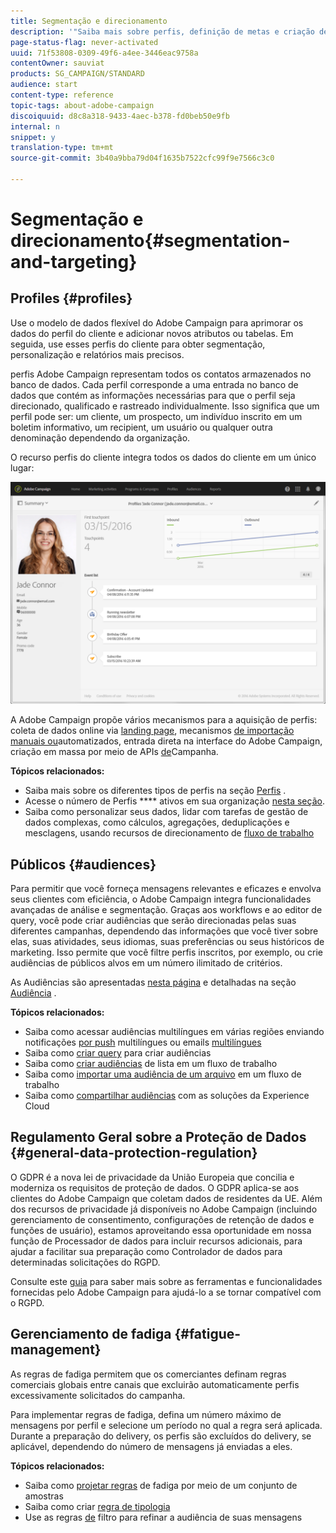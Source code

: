 ```yaml
---
title: Segmentação e direcionamento
description: '"Saiba mais sobre perfis, definição de metas e criação de audiências na Campanha: crie audiências, importe contatos para compartilhar audiências com as soluções da Experience Cloud e evite a fadiga de marketing."'
page-status-flag: never-activated
uuid: 71f53808-0309-49f6-a4ee-3446eac9758a
contentOwner: sauviat
products: SG_CAMPAIGN/STANDARD
audience: start
content-type: reference
topic-tags: about-adobe-campaign
discoiquuid: d8c8a318-9433-4aec-b378-fd0beb50e9fb
internal: n
snippet: y
translation-type: tm+mt
source-git-commit: 3b40a9bba79d04f1635b7522cfc99f9e7566c3c0

---
```



# Segmentação e direcionamento{#segmentation-and-targeting}

## Profiles {#profiles}

Use o modelo de dados flexível do Adobe Campaign para aprimorar os dados do perfil do cliente e adicionar novos atributos ou tabelas. Em seguida, use esses perfis do cliente para obter segmentação, personalização e relatórios mais precisos.

perfis Adobe Campaign representam todos os contatos armazenados no banco de dados. Cada perfil corresponde a uma entrada no banco de dados que contém as informações necessárias para que o perfil seja direcionado, qualificado e rastreado individualmente. Isso significa que um perfil pode ser: um cliente, um prospecto, um indivíduo inscrito em um boletim informativo, um recipient, um usuário ou qualquer outra denominação dependendo da organização.

O recurso perfis do cliente integra todos os dados do cliente em um único lugar:

![](assets/mkt_hist_view.png)

A Adobe Campaign propõe vários mecanismos para a aquisição de perfis: coleta de dados online via [landing page](../../channels/using/getting-started-with-landing-pages.md), mecanismos [de importação manuais ou](../../automating/using/about-data-import-and-export.md)automatizados, entrada [](../../audiences/using/creating-profiles.md) direta na interface do Adobe Campaign, criação em massa por meio de APIs [de](../../api/using/about-campaign-standard-apis.md)Campanha.

**Tópicos relacionados:**

* Saiba mais sobre os diferentes tipos de perfis na seção [Perfis](../../audiences/using/about-profiles.md) .
* Acesse o número de Perfis **** ativos em sua organização [nesta seção](../../audiences/using/active-profiles.md).
* Saiba como personalizar seus dados, lidar com tarefas de gestão de dados complexas, como cálculos, agregações, deduplicações e mesclagens, usando recursos de direcionamento de [fluxo de trabalho](../../automating/using/about-targeting-activities.md)

## Públicos {#audiences}

Para permitir que você forneça mensagens relevantes e eficazes e envolva seus clientes com eficiência, o Adobe Campaign integra funcionalidades avançadas de análise e segmentação. Graças aos workflows e ao editor de query, você pode criar audiências que serão direcionadas pelas suas diferentes campanhas, dependendo das informações que você tiver sobre elas, suas atividades, seus idiomas, suas preferências ou seus históricos de marketing. Isso permite que você filtre perfis inscritos, por exemplo, ou crie audiências de públicos alvos em um número ilimitado de critérios.

As Audiências são apresentadas [nesta página](../../audiences/using/about-audiences.md) e detalhadas na seção [Audiência](../../audiences/using/creating-audiences.md) .

**Tópicos relacionados:**

* Saiba como acessar audiências multilíngues em várias regiões enviando notificações [por push](../../channels/using/creating-a-multilingual-push-notification.md) multilíngues ou emails [multilíngues](../../channels/using/creating-a-multilingual-email.md)
* Saiba como [criar query](../../audiences/using/creating-audiences.md#creating-query-audiences) para criar audiências
* Saiba como [criar audiências](../../audiences/using/creating-audiences.md#creating-list-audiences) de lista em um fluxo de trabalho
* Saiba como [importar uma audiência de um arquivo](../../audiences/using/creating-audiences.md#creating-file-audiences) em um fluxo de trabalho
* Saiba como [compartilhar audiências](../../audiences/using/creating-audiences.md#creating-experience-cloud-audiences) com as soluções da Experience Cloud

## Regulamento Geral sobre a Proteção de Dados {#general-data-protection-regulation}

O GDPR é a nova lei de privacidade da União Europeia que concilia e moderniza os requisitos de proteção de dados. O GDPR aplica-se aos clientes do Adobe Campaign que coletam dados de residentes da UE. Além dos recursos de privacidade já disponíveis no Adobe Campaign (incluindo gerenciamento de consentimento, configurações de retenção de dados e funções de usuário), estamos aproveitando essa oportunidade em nossa função de Processador de dados para incluir recursos adicionais, para ajudar a facilitar sua preparação como Controlador de dados para determinadas solicitações do RGPD.

Consulte este [guia](https://docs.campaign.adobe.com/doc/standard/getting_started/en/ACS_GDPR.html) para saber mais sobre as ferramentas e funcionalidades fornecidas pelo Adobe Campaign para ajudá-lo a se tornar compatível com o RGPD.

## Gerenciamento de fadiga {#fatigue-management}

As regras de fadiga permitem que os comerciantes definam regras comerciais globais entre canais que excluirão automaticamente perfis excessivamente solicitados do campanha.

Para implementar regras de fadiga, defina um número máximo de mensagens por perfil e selecione um período no qual a regra será aplicada. Durante a preparação do delivery, os perfis são excluídos do delivery, se aplicável, dependendo do número de mensagens já enviadas a eles.

**Tópicos relacionados:**

* Saiba como [projetar regras](../../sending/using/fatigue-rules.md#examples) de fadiga por meio de um conjunto de amostras
* Saiba como criar [regra de tipologia](../../sending/using/about-typology-rules.md)
* Use as regras [de](../../sending/using/filtering-rules.md) filtro para refinar a audiência de suas mensagens
